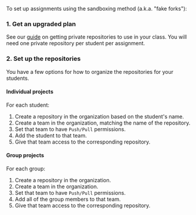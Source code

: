 To set up assignments using the sandboxing method (a.k.a. "fake forks"):

### 1. Get an upgraded plan

See our [guide][private-repos] on getting private repositories to use in your class. You will need one private repository per student per assignment.

### 2. Set up the repositories

You have a few options for how to organize the repositories for your students.

#### Individual projects

For each student:

1. Create a repository in the organization based on the student's name.
1. Create a team in the organization, matching the name of the repository.
1. Set that team to have `Push/Pull` permissions.
1. Add the student to that team.
1. Give that team access to the corresponding repository.

#### Group projects

For each group:

1. Create a repository in the organization.
1. Create a team in the organization.
1. Set that team to have `Push/Pull` permissions.
1. Add all of the group members to that team.
1. Give that team access to the corresponding repository.

<!-- Links -->
[private-repos]: private_repos
